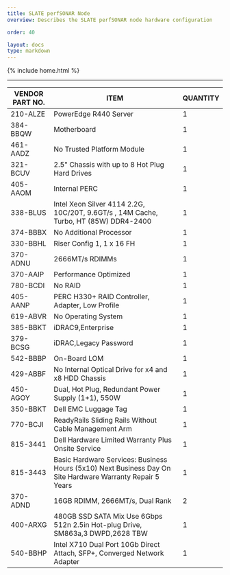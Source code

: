 ```yaml
---
title: SLATE perfSONAR Node
overview: Describes the SLATE perfSONAR node hardware configuration

order: 40

layout: docs
type: markdown
---
```

{% include home.html %}

----

| VENDOR PART NO. | ITEM | QUANTITY | 
| ---- | ---- | ---- |
| 210-ALZE | PowerEdge R440 Server | 1 |
| 384-BBQW | Motherboard | 1 |
| 461-AADZ | No Trusted Platform Module | 1 |
| 321-BCUV | 2.5" Chassis with up to 8 Hot Plug Hard Drives | 1 |
| 405-AAOM | Internal PERC | 1 |
| 338-BLUS | Intel Xeon Silver 4114 2.2G, 10C/20T, 9.6GT/s , 14M Cache, Turbo, HT (85W) DDR4-2400 | 1 |
| 374-BBBX | No Additional Processor | 1 |
| 330-BBHL | Riser Config 1, 1 x 16 FH | 1 |
| 370-ADNU | 2666MT/s RDIMMs | 1 |
| 370-AAIP | Performance Optimized | 1 | 
| 780-BCDI | No RAID | 1 |
| 405-AANP | PERC H330+ RAID Controller, Adapter, Low Profile | 1 |
| 619-ABVR | No Operating System | 1 | 
| 385-BBKT | iDRAC9,Enterprise | 1 |
| 379-BCSG | iDRAC,Legacy Password | 1 |
| 542-BBBP | On-Board LOM | 1  |
| 429-ABBF | No Internal Optical Drive for x4 and x8 HDD Chassis | 1 |
| 450-AGOY | Dual, Hot Plug, Redundant Power Supply (1+1), 550W | 1 |
| 350-BBKT | Dell EMC Luggage Tag | 1 |
| 770-BCJI | ReadyRails Sliding Rails Without Cable Management Arm | 1 |
| 815-3441 | Dell Hardware Limited Warranty Plus Onsite Service  | 1 |
| 815-3443 | Basic Hardware Services: Business Hours (5x10) Next Business Day On Site Hardware Warranty Repair 5 Years | 1 |
| 370-ADND | 16GB RDIMM, 2666MT/s, Dual Rank | 2 | 
| 400-ARXG | 480GB SSD SATA Mix Use 6Gbps 512n 2.5in Hot-plug Drive, SM863a,3 DWPD,2628 TBW | 1 |
| 540-BBHP | Intel X710 Dual Port 10Gb Direct Attach, SFP+, Converged Network Adapter | 1 |
